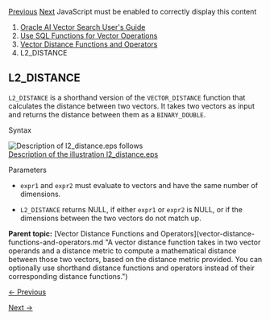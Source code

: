 [Previous](l1_distance-vecse.md) [Next](cosine_distance-vecse.md)
JavaScript must be enabled to correctly display this content

  1. [Oracle AI Vector Search User's Guide](index.md)
  2. [Use SQL Functions for Vector Operations](use-sql-functions-vector-operations.md)
  3. [Vector Distance Functions and Operators](vector-distance-functions-and-operators.md)
  4. L2_DISTANCE

## L2_DISTANCE

`L2_DISTANCE` is a shorthand version of the `VECTOR_DISTANCE` function that
calculates the distance between two vectors. It takes two vectors as input and
returns the distance between them as a `BINARY_DOUBLE`.

Syntax

  

![Description of l2_distance.eps
follows](https://docs.oracle.com/en/database/oracle/oracle-database/23/vecse/img/l2_distance.gif)  
[Description of the illustration l2_distance.eps](img_text/l2_distance.md)

  

Parameters

  * `expr1` and `expr2` must evaluate to vectors and have the same number of dimensions. 

  * `L2_DISTANCE` returns NULL, if either `expr1` or `expr2` is NULL, or if the dimensions between the two vectors do not match up. 

**Parent topic:** [Vector Distance Functions and Operators](vector-distance-
functions-and-operators.md "A vector distance function takes in two vector
operands and a distance metric to compute a mathematical distance between
those two vectors, based on the distance metric provided. You can optionally
use shorthand distance functions and operators instead of their corresponding
distance functions.")


[← Previous](l1_distance-vecse.md)

[Next →](cosine_distance-vecse.md)
